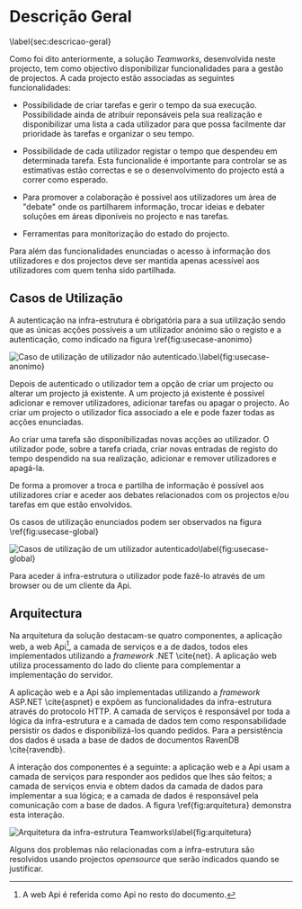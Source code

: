 Descrição Geral
=

\label{sec:descricao-geral}

Como foi dito anteriormente, a solução *Teamworks*, desenvolvida neste projecto, tem como objectivo disponibilizar funcionalidades para a gestão de projectos. A cada projecto estão associadas as seguintes funcionalidades:

+ Possibilidade de criar tarefas e gerir o tempo da sua execução. Possibilidade ainda de atribuir reponsáveis pela sua realização e disponibilizar uma lista a cada utilizador para que possa facilmente dar prioridade às tarefas e organizar o seu tempo. 

+ Possibilidade de cada utilizador registar o tempo que despendeu em determinada tarefa. Esta funcionalide é importante para controlar se as estimativas estão correctas e se o desenvolvimento do projecto está a correr como esperado.

+ Para promover a colaboração é possivel aos utilizadores um àrea de "debate" onde os partilharem informação, trocar ideias e debater soluções em áreas diponíveis no projecto e nas tarefas.

+ Ferramentas para monitorização do estado do projecto.

Para além das funcionalidades enunciadas o acesso à informação dos utilizadores e dos projectos deve ser mantida apenas acessível aos utilizadores com quem tenha sido partilhada.


Casos de Utilização
-

A autenticação na infra-estrutura é obrigatória para a sua utilização sendo que as únicas acções possíveis a um utilizador anónimo são o registo e a autenticação, como indicado na figura \ref{fig:usecase-anonimo}

![Caso de utilização de utilizador não autenticado.\label{fig:usecase-anonimo}](http://www.lucidchart.com/publicSegments/view/4fd71023-3b68-497b-b199-60a50a443549/image.png)

Depois de autenticado o utilizador tem a opção de criar um projecto ou alterar um projecto já existente. A um projecto já existente é possível adicionar e remover utilizadores, adicionar tarefas ou apagar o projecto. Ao criar um projecto o utilizador fica associado a ele e pode fazer todas as acções enunciadas. 

Ao criar uma tarefa são disponibilizadas novas acções ao utilizador. O utilizador pode, sobre a tarefa criada, criar novas entradas de registo do tempo despendido na sua realização, adicionar e remover utilizadores e apagá-la. 

De forma a promover a troca e partilha de informação é possível aos utilizadores criar e aceder aos debates relacionados com os projectos e/ou tarefas em que estão envolvidos.

Os casos de utilização enunciados podem ser observados na figura \ref{fig:usecase-global}

![Casos de utilização de um utilizador autenticado\label{fig:usecase-global}](http://www.lucidchart.com/publicSegments/view/4fda0b7b-a694-44fe-85d8-4de80adcb320/image.png)

Para aceder á infra-estrutura o utilizador pode fazê-lo através de um browser ou de um cliente da Api. 

Arquitectura
-

Na arquitetura da solução destacam-se quatro componentes, a aplicação web, a web Api[^api], a camada de serviços e a de dados, todos eles implementados utilizando a *framework* .NET \cite{net}. A aplicação web utiliza processamento do lado do cliente para complementar a implementação do servidor.

[^api]: A web Api é referida como Api no resto do documento.

A aplicação web e a Api são implementadas utilizando a *framework* ASP.NET \cite{aspnet} e expõem as funcionalidades da infra-estrutura através do protocolo HTTP. A camada de serviços é responsável por toda a lógica da infra-estrutura e a camada de dados tem como responsabilidade persistir os dados e disponibilizá-los quando pedidos. Para a persistência dos dados é usada a base de dados de documentos RavenDB \cite{ravendb}.

A interação dos componentes é a seguinte: a aplicação web e a Api usam a camada de serviços para responder aos pedidos que lhes são feitos; a camada de serviços envia e obtem dados da camada de dados para implementar a sua lógica; e a camada de dados é responsável pela comunicação com a base de dados. A figura \ref{fig:arquitetura} demonstra esta interação.

![Arquitetura da infra-estrutura *Teamworks*\label{fig:arquitetura}](http://www.lucidchart.com/publicSegments/view/4fd9ee2c-c028-4828-8962-51ad0a4022d4/image.png)

Alguns dos problemas não relacionadas com a infra-estrutura são resolvidos usando projectos *opensource* que serão indicados quando se justificar.
